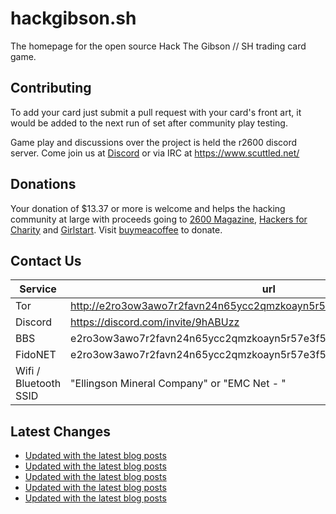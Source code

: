 # hackgibson.sh
The homepage for the open source Hack The Gibson // SH trading card game.


## Contributing

To add your card just submit a pull request with your card's front art, it would be added to the next run of set after community play testing.

Game play and discussions over the project is held the r2600 discord server. Come join us at [Discord](https://discord.com/invite/9hABUzz) or via IRC at https://www.scuttled.net/


## Donations

Your donation of $13.37 or more is welcome and helps the hacking community at large with proceeds going to [2600 Magazine](https://2600.com/), [Hackers for Charity](https://hackersforcharity.org) and [Girlstart](https://girlstart.org).  Visit [buymeacoffee](https://www.buymeacoffee.com/hackgibson.sh) to donate.


## Contact Us

Service | url
-|-
Tor | http://e2ro3ow3awo7r2favn24n65ycc2qmzkoayn5r57e3f56nvjwdcgg32ad.onion
Discord | https://discord.com/invite/9hABUzz
BBS | e2ro3ow3awo7r2favn24n65ycc2qmzkoayn5r57e3f56nvjwdcgg32ad.onion:23
FidoNET | e2ro3ow3awo7r2favn24n65ycc2qmzkoayn5r57e3f56nvjwdcgg32ad.onion:24554
Wifi / Bluetooth SSID | "Ellingson Mineral Company" or "EMC Net - <fidonet address>"

## Latest Changes
<!-- BLOG-POST-LIST:START -->
- [Updated with the latest blog posts](https://github.com/DFW2600/hackgibson.sh/commit/15f7dcb68dc61c13b0289548f44c4ba22b9e331f)
- [Updated with the latest blog posts](https://github.com/DFW2600/hackgibson.sh/commit/0ee5d4d94ca5cff2df28a9e8af88a2af479c7a8b)
- [Updated with the latest blog posts](https://github.com/DFW2600/hackgibson.sh/commit/65a94472be229b58115ad40564af9a61067028b9)
- [Updated with the latest blog posts](https://github.com/DFW2600/hackgibson.sh/commit/c14b7bb4164dece53ad6e5dd0cba665784301695)
- [Updated with the latest blog posts](https://github.com/DFW2600/hackgibson.sh/commit/05de4053f000c7ffc9b95a19fe1bb01d98838aac)
<!-- BLOG-POST-LIST:END -->
